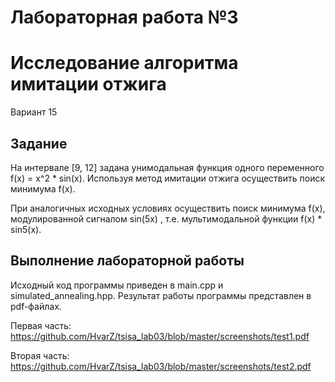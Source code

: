 # Лабораторная работа №3
# Исследование алгоритма имитации отжига
Вариант 15

## Задание

На интервале [9, 12] задана унимодальная функция одного переменного f(x) = x^2 * sin(x). Используя метод имитации отжига осуществить поиск минимума f(x). 

При аналогичных исходных условиях осуществить поиск минимума f(x), модулированной сигналом sin(5x) , т.е. мультимодальной функции f(x) * sin5(x).

## Выполнение лабораторной работы

Исходный код программы приведен в main.cpp и simulated_annealing.hpp. Результат работы программы представлен в pdf-файлах.

Первая часть:
https://github.com/HvarZ/tsisa_lab03/blob/master/screenshots/test1.pdf

Вторая часть:
https://github.com/HvarZ/tsisa_lab03/blob/master/screenshots/test2.pdf
